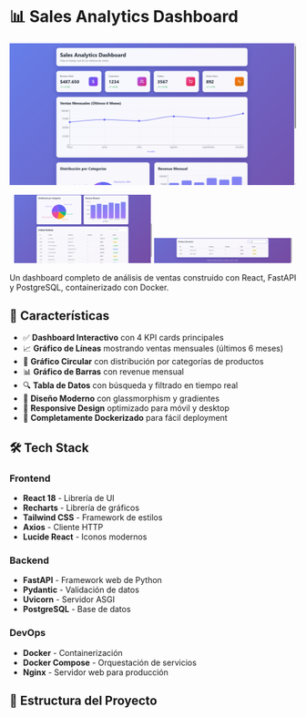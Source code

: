 # 📊 Sales Analytics Dashboard

![Dashboard Main](./screenshots/SalesAnalyticsDashBoard.png)

<p align="center">
  <img src="./screenshots/SalesAnalyticsDashBoard1.png" width="48%" />
  <img src="./screenshots/SalesAnalyticsDashBoard2.png" width="48%" />
</p>

Un dashboard completo de análisis de ventas construido con React, FastAPI y PostgreSQL, containerizado con Docker.

## 🚀 Características

- ✅ **Dashboard Interactivo** con 4 KPI cards principales
- 📈 **Gráfico de Líneas** mostrando ventas mensuales (últimos 6 meses)
- 🥧 **Gráfico Circular** con distribución por categorías de productos
- 📊 **Gráfico de Barras** con revenue mensual
- 🔍 **Tabla de Datos** con búsqueda y filtrado en tiempo real
- 🎨 **Diseño Moderno** con glassmorphism y gradientes
- 📱 **Responsive Design** optimizado para móvil y desktop
- 🐋 **Completamente Dockerizado** para fácil deployment

## 🛠️ Tech Stack

### Frontend
- **React 18** - Librería de UI
- **Recharts** - Librería de gráficos
- **Tailwind CSS** - Framework de estilos
- **Axios** - Cliente HTTP
- **Lucide React** - Iconos modernos

### Backend
- **FastAPI** - Framework web de Python
- **Pydantic** - Validación de datos
- **Uvicorn** - Servidor ASGI
- **PostgreSQL** - Base de datos

### DevOps
- **Docker** - Containerización
- **Docker Compose** - Orquestación de servicios
- **Nginx** - Servidor web para producción

## 📁 Estructura del Proyecto

